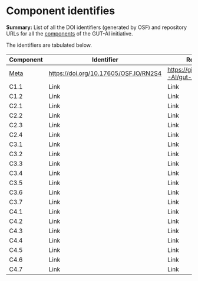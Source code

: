 # Component identifies

__Summary:__ List of all the DOI identifiers (generated by OSF) and repository URLs for all the [components](../README.md) of the GUT-AI initiative.

The identifiers are tabulated below.

| Component | Identifier                            | Repository                       |
| --------- | ------------------------------------- | -------------------------------- |
| [Meta](../README.md#meta-component) | https://doi.org/10.17605/OSF.IO/RN2S4 | https://github.com/GUT-AI/gut-ai |
| C1.1      | Link | Link |
| C1.2      | Link | Link |
| C2.1      | Link | Link |
| C2.2      | Link | Link |
| C2.3      | Link | Link |
| C2.4      | Link | Link |
| C3.1      | Link | Link |
| C3.2      | Link | Link |
| C3.3      | Link | Link |
| C3.4      | Link | Link |
| C3.5      | Link | Link |
| C3.6      | Link | Link |
| C3.7      | Link | Link |
| C4.1      | Link | Link |
| C4.2      | Link | Link |
| C4.3      | Link | Link |
| C4.4      | Link | Link |
| C4.5      | Link | Link |
| C4.6      | Link | Link |
| C4.7      | Link | Link |
